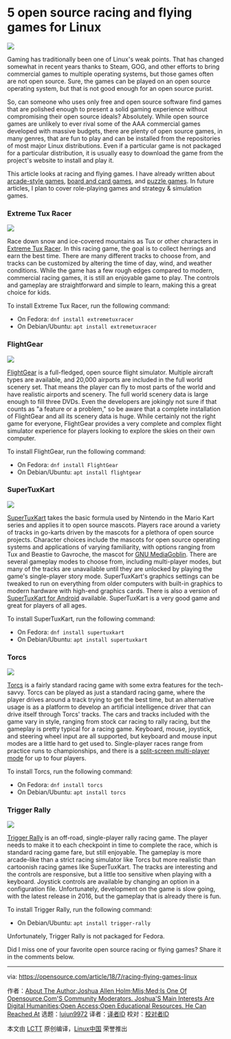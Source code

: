 5 open source racing and flying games for Linux
======

![](https://opensource.com/sites/default/files/styles/image-full-size/public/lead-images/car-penguin-drive-linux-yellow.png?itok=twWGlYAc)

Gaming has traditionally been one of Linux's weak points. That has changed somewhat in recent years thanks to Steam, GOG, and other efforts to bring commercial games to multiple operating systems, but those games often are not open source. Sure, the games can be played on an open source operating system, but that is not good enough for an open source purist.

So, can someone who uses only free and open source software find games that are polished enough to present a solid gaming experience without compromising their open source ideals? Absolutely. While open source games are unlikely to ever rival some of the AAA commercial games developed with massive budgets, there are plenty of open source games, in many genres, that are fun to play and can be installed from the repositories of most major Linux distributions. Even if a particular game is not packaged for a particular distribution, it is usually easy to download the game from the project's website to install and play it.

This article looks at racing and flying games. I have already written about [arcade-style games][1], [board and card games][2], and [puzzle games][3]. In future articles, I plan to cover role-playing games and strategy & simulation games.

### Extreme Tux Racer

![](https://opensource.com/sites/default/files/uploads/extreme_tux_racer.png)

Race down snow and ice-covered mountains as Tux or other characters in [Extreme Tux Racer][4]. In this racing game, the goal is to collect herrings and earn the best time. There are many different tracks to choose from, and tracks can be customized by altering the time of day, wind, and weather conditions. While the game has a few rough edges compared to modern, commercial racing games, it is still an enjoyable game to play. The controls and gameplay are straightforward and simple to learn, making this a great choice for kids.

To install Extreme Tux Racer, run the following command:

  * On Fedora: `dnf install extremetuxracer`
  * On Debian/Ubuntu: `apt install extremetuxracer`



### FlightGear

![](https://opensource.com/sites/default/files/uploads/flightgear.png)

[FlightGear][5] is a full-fledged, open source flight simulator. Multiple aircraft types are available, and 20,000 airports are included in the full world scenery set. That means the player can fly to most parts of the world and have realistic airports and scenery. The full world scenery data is large enough to fill three DVDs. Even the developers are jokingly not sure if that counts as "a feature or a problem," so be aware that a complete installation of FlightGear and all its scenery data is huge. While certainly not the right game for everyone, FlightGear provides a very complete and complex flight simulator experience for players looking to explore the skies on their own computer.

To install FlightGear, run the following command:

  * On Fedora: `dnf install FlightGear`
  * On Debian/Ubuntu: `apt install flightgear`



### SuperTuxKart

![](https://opensource.com/sites/default/files/uploads/supertuxkart.png)

[SuperTuxKart][6] takes the basic formula used by Nintendo in the Mario Kart series and applies it to open source mascots. Players race around a variety of tracks in go-karts driven by the mascots for a plethora of open source projects. Character choices include the mascots for open source operating systems and applications of varying familiarity, with options ranging from Tux and Beastie to Gavroche, the mascot for [GNU MediaGoblin][7]. There are several gameplay modes to choose from, including multi-player modes, but many of the tracks are unavailable until they are unlocked by playing the game's single-player story mode. SuperTuxKart's graphics settings can be tweaked to run on everything from older computers with built-in graphics to modern hardware with high-end graphics cards. There is also a version of [SuperTuxKart for Android][8] available. SuperTuxKart is a very good game and great for players of all ages.

To install SuperTuxKart, run the following command:

  * On Fedora: `dnf install supertuxkart`
  * On Debian/Ubuntu: `apt install supertuxkart`



### Torcs

![](https://opensource.com/sites/default/files/uploads/torcs.png)

[Torcs][9] is a fairly standard racing game with some extra features for the tech-savvy. Torcs can be played as just a standard racing game, where the player drives around a track trying to get the best time, but an alternative usage is as a platform to develop an artificial intelligence driver that can drive itself through Torcs' tracks. The cars and tracks included with the game vary in style, ranging from stock car racing to rally racing, but the gameplay is pretty typical for a racing game. Keyboard, mouse, joystick, and steering wheel input are all supported, but keyboard and mouse input modes are a little hard to get used to. Single-player races range from practice runs to championships, and there is a [split-screen multi-player mode][10] for up to four players.

To install Torcs, run the following command:

  * On Fedora: `dnf install torcs`
  * On Debian/Ubuntu: `apt install torcs`



### Trigger Rally

![](https://opensource.com/sites/default/files/uploads/trigger_rally.png)

[Trigger Rally][11] is an off-road, single-player rally racing game. The player needs to make it to each checkpoint in time to complete the race, which is standard racing game fare, but still enjoyable. The gameplay is more arcade-like than a strict racing simulator like Torcs but more realistic than cartoonish racing games like SuperTuxKart. The tracks are interesting and the controls are responsive, but a little too sensitive when playing with a keyboard. Joystick controls are available by changing an option in a configuration file. Unfortunately, development on the game is slow going, with the latest release in 2016, but the gameplay that is already there is fun.

To install Trigger Rally, run the following command:

  * On Debian/Ubuntu: `apt install trigger-rally`



Unfortunately, Trigger Rally is not packaged for Fedora.

Did I miss one of your favorite open source racing or flying games? Share it in the comments below.

--------------------------------------------------------------------------------

via: https://opensource.com/article/18/7/racing-flying-games-linux

作者：[About The Author;Joshua Allen Holm;Mlis;Med;Is One Of Opensource.Com'S Community Moderators. Joshua'S Main Interests Are Digital Humanities;Open Access;Open Educational Resources. He Can Reached At][a]
选题：[lujun9972](https://github.com/lujun9972)
译者：[译者ID](https://github.com/译者ID)
校对：[校对者ID](https://github.com/校对者ID)

本文由 [LCTT](https://github.com/LCTT/TranslateProject) 原创编译，[Linux中国](https://linux.cn/) 荣誉推出

[a]:https://opensource.com/users/holmja
[1]:https://opensource.com/article/18/1/arcade-games-linux
[2]:https://opensource.com/article/18/3/card-board-games-linux
[3]:https://opensource.com/article/18/6/puzzle-games-linux
[4]:https://extremetuxracer.sourceforge.io/
[5]:http://home.flightgear.org/
[6]:https://supertuxkart.net/Main_Page
[7]:https://mediagoblin.org
[8]:https://play.google.com/store/apps/details?id=org.supertuxkart.stk
[9]:http://torcs.sourceforge.net/index.php
[10]:http://torcs.sourceforge.net/?name=Sections&op=viewarticle&artid=30#c4_4_4
[11]:http://trigger-rally.sf.net/
